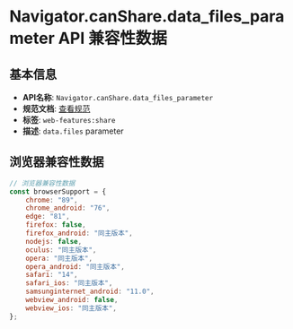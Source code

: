 # Navigator.canShare.data_files_parameter API 兼容性数据

## 基本信息

- **API名称**: `Navigator.canShare.data_files_parameter`
- **规范文档**: [查看规范](https://w3c.github.io/web-share/#dom-sharedata-files)
- **标签**: `web-features:share`
- **描述**: `data.files` parameter

## 浏览器兼容性数据

```javascript
// 浏览器兼容性数据
const browserSupport = {
    chrome: "89",
    chrome_android: "76",
    edge: "81",
    firefox: false,
    firefox_android: "同主版本",
    nodejs: false,
    oculus: "同主版本",
    opera: "同主版本",
    opera_android: "同主版本",
    safari: "14",
    safari_ios: "同主版本",
    samsunginternet_android: "11.0",
    webview_android: false,
    webview_ios: "同主版本",
};

```

